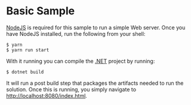 # Basic Sample

[NodeJS](https://www.nodejs.org) is required for this sample to run a simple Web server.
Once you have NodeJS installed, run the following from your shell:

```shell
$ yarn
$ yarn run start
```

With it running you can compile the [.NET](https://www.microsoft.com/net) project by running:

```shell
$ dotnet build
```

It will run a post build step that packages the artifacts needed to run the solution.
Once this is running, you simply navigate to [http://localhost:8080/index.html](http://localhost:8080/index.html).